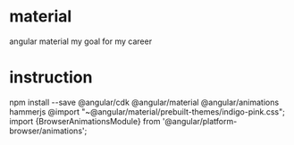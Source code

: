 # material
angular material my goal for my career

# instruction
npm install --save @angular/cdk @angular/material @angular/animations hammerjs
@import "~@angular/material/prebuilt-themes/indigo-pink.css";
import {BrowserAnimationsModule} from '@angular/platform-browser/animations';
